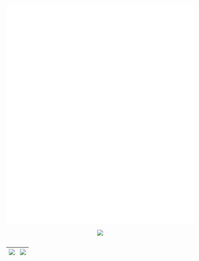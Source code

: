 <p align="center">

  <img align="center" src="https://raw.githubusercontent.com/a2ys/github-stats/master/generated/overview.svg#gh-dark-mode-only" />
  <img align="center" src="https://raw.githubusercontent.com/a2ys/github-stats/master/generated/languages.svg#gh-dark-mode-only" />

</p>

<div align="center">
<img align ="center" src="https://github-profile-trophy.vercel.app/?username=a2ys&row=1&theme=algolia" />
</div>
<br>



| ![](https://github-readme-stats.vercel.app/api?username=a2ys&show_icons=true&locale=en&theme=github_dark) | ![](https://github-readme-streak-stats.herokuapp.com/?user=a2ys&theme=github_dark) |
|-|-|
